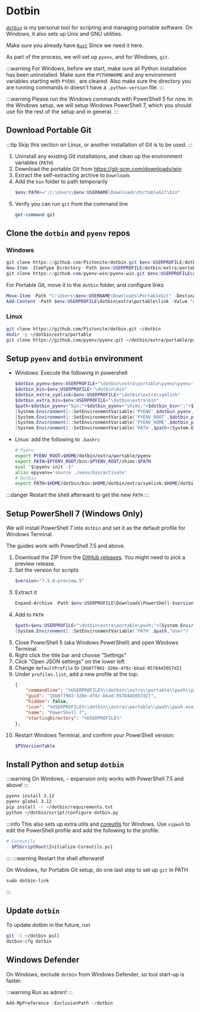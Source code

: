 # Dotbin
[`dotbin`](https://github.com/Pistonight/dotbin) is my personal tool for scripting and managing portable software. On Windows, it also sets up Unix and GNU utilities.

Make sure you already have [`Rust`](./rust.md) Since we need it here.

As part of the process, we will set up `pyenv`, and for Windows, `git`.

:::warning
For Windows, before we start, make sure all Python installation has been uninstalled.
Make sure the `PYTHONHOME` and any environment variables starting with `PYENV_` are cleared.
Also make sure the directory you are running commands in doesn't have a `.python-version` file.
:::

:::warning
Please run the Windows commands with PowerShell 5 for now. In the Windows setup, we will setup Windows PowerShell 7, which you should use for the rest of the setup and in general.
:::

## Download Portable Git
:::tip
Skip this section on Linux, or another installation of Git is to be used.
:::

1. Uninstall any existing Git installations, and clean up the environment variables (`PATH`)
2. Download the portable Git from https://git-scm.com/downloads/win
3. Extract the self-extracting archive to `Downloads`
4. Add the `bin` folder to path temporarily
    ```powershell
    $env:PATH+=";C:\Users\$env:USERNAME\Downloads\PortableGit\bin"
    ```
5. Verify you can run `git` from the command line
    ```powershell
    get-command git
    ```

## Clone the `dotbin` and `pyenv` repos
### Windows
```powershell
git clone https://github.com/Pistonite/dotbin.git $env:USERPROFILE/dotbin
New-Item -ItemType Directory -Path $env:USERPROFILE/dotbin/extra/portable -Force
git clone https://github.com/pyenv-win/pyenv-win.git $env:USERPROFILE\dotbin\extra\portable\pyenv
```

For Portable Git, move it to the `dotbin` folder, and configure links
```powershell
Move-Item -Path "C:\Users\$env:USERNAME\Downloads\PortableGit" -Destination $env:USERPROFILE\dotbin\extra\portable\git
Add-Content -Path $env:USERPROFILE\dotbin\extra\portable\link -Value "git\cmd\git.exe"
```
### Linux
```bash
git clone https://github.com/Pistonite/dotbin.git ~/dotbin
mkdir -p ~/dotbin/extra/portable
git clone https://github.com/pyenv/pyenv.git ~/dotbin/extra/portable/pyenv
```

## Setup `pyenv` and `dotbin` environment
- Windows: Execute the following in powershell
    ```powershell
    $dotbin_pyenv=$env:USERPROFILE+"\dotbin\extra\portable\pyenv\pyenv-win\"
    $dotbin_bin=$env:USERPROFILE+"\dotbin\bin"
    $dotbin_extra_symlink=$env:USERPROFILE+"\dotbin\extra\symlink"
    $dotbin_extra_bin=$env:USERPROFILE+"\dotbin\extra\bin"
    $path=$dotbin_pyenv+"bin;"+$dotbin_pyenv+"shims;"+$dotbin_bin+";"+$dotbin_extra_symlink+";"+$dotbin_extra_bin+";"
    [System.Environment]::SetEnvironmentVariable('PYENV',$dotbin_pyenv,"User")
    [System.Environment]::SetEnvironmentVariable('PYENV_ROOT',$dotbin_pyenv,"User")
    [System.Environment]::SetEnvironmentVariable('PYENV_HOME',$dotbin_pyenv,"User")
    [System.Environment]::SetEnvironmentVariable('PATH',$path+[System.Environment]::GetEnvironmentVariable('path', "User"),"User")
    ```
- Linux: add the following to `.bashrc`
    ```bash
    # Pyenv
    export PYENV_ROOT=$HOME/dotbin/extra/portable/pyenv
    export PATH=$PYENV_ROOT/bin:$PYENV_ROOT/shims:$PATH
    eval "$(pyenv init -)"
    alias epyvenv='source ./venv/bin/activate'
    # Dotbin
    export PATH=$HOME/dotbin/bin:$HOME/dotbin/extra/symlink:$HOME/dotbin/extra/bin:$PATH
    ```
:::danger
Restart the shell afterward to get the new `PATH`
:::

## Setup PowerShell 7 (Windows Only)
We will install PowerShell 7 into `dotbin` and set it as the default profile for Windows Terminal.

The guides work with PowerShell 7.5 and above.

1. Download the ZIP from the [GitHub releases](https://github.com/PowerShell/PowerShell/releases). You might need to pick a preview release.
2. Set the version for scripts
    ```powershell
    $version="7.5.0-preview.5"
    ```
3. Extract it
    ```powershell
    Expand-Archive -Path $env:USERPROFILE\Downloads\PowerShell-$version-win-x64.zip -DestinationPath $env:USERPROFILE\dotbin\extra\portable\pwsh
    ```
4. Add to `PATH`
    ```powershell
    $path=$env:USERPROFILE+"\dotbin\extra\portable\pwsh;"+[System.Environment]::GetEnvironmentVariable('path', "User")
    [System.Environment]::SetEnvironmentVariable('PATH',$path,"User")
    ```
5. Close PowerShell 5 (aka Windows PowerShell) and open Windows Terminal.
6. Right click the title bar and choose "Settings"
7. Click "Open JSON settings" on the lower left
8. Change `defaultProfile` to `{bb6f7902-320e-4f8c-bbad-9578445057d2}`
9. Under `profiles.list`, add a new profile at the top:
    ```json
    {
        "commandline": "%USERPROFILE%\\dotbin\\extra\\portable\\pwsh\\pwsh.exe -NoLogo",
        "guid": "{bb6f7902-320e-4f8c-bbad-9578445057d2}",
        "hidden": false,
        "icon": "%USERPROFILE%\\dotbin\\extra\\portable\\pwsh\\pwsh.exe",
        "name": "PowerShell 7",
        "startingDirectory": "%USERPROFILE%"
    },
    ```
10. Restart Windows Terminal, and confirm your PowerShell version:
    ```powershell
    $PSVersionTable
    ```

## Install Python and setup `dotbin`
:::warning
On Windows, `~` expansion only works with PowerShell 7.5 and above!
:::
```bash
pyenv install 3.12
pyenv global 3.12
pip install -r ~/dotbin/requirements.txt
python ~/dotbin/script/configure-dotbin.py
```

:::info
This also sets up extra utils and [coreutils](https://github.com/uutils/coreutils) for Windows.
Use `vipwsh` to edit the PowerShell profile and add the following to the profile.
```powershell
# Coreutils
. $PSScriptRoot\Initialize-Coreutils.ps1
```
:::
:::warning
Restart the shell afterward!

On Windows, for Portable Git setup, do one last step to set up `git` in PATH
```powershell
sudo dotbin-link
```
:::

## Update `dotbin`
To update dotbin in the future, run
```bash
git -C ~/dotbin pull
dotbin-cfg dotbin
```

## Windows Defender
On Windows, exclude `dotbin` from Windows Defender, so tool start-up is faster.

:::warning
Run as admin!
:::
```powershell
Add-MpPreference -ExclusionPath ~/dotbin
```
